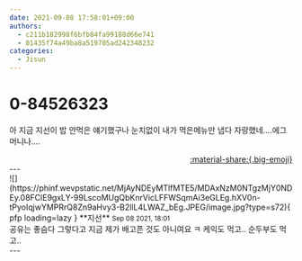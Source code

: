 ```yaml
---
date: 2021-09-08 17:58:01+09:00
authors:
  - c211b182998f6bfb84fa99188d66e741
  - 01435f74a49ba8a519705ad242348232
categories:
  - Jisun
---
```


# 0-84526323

<div class="post-container" markdown="1">
<div class="content-container md-sidebar__scrollwrap" markdown="1">

아 지금 지선이 밥 안먹은 얘기했구나 눈치없이 내가 먹은메뉴만 냅다 자랑했네....에그머니나....

</div>
</div>

<div style="text-align: right;" markdown="1">
<a href="https://weverse.io/fromis9/fanpost/0-84526323" style="text-align: right;">:material-share:{.big-emoji}</a>
</div>
---

<div class="comments-container md-sidebar__scrollwrap" markdown="1">
<div class="comment" markdown="1">
<div class='id-container' markdown="1">
![](https://phinf.wevpstatic.net/MjAyNDEyMTlfMTE5/MDAxNzM0NTgzMjY0NDEy.08FClE9gxLY-99LscoMUgQbKnrVicLFFWSqmAi3eGLEg.hXV0n-tPyoIqjwYMPRrQ8Zn9aHvy3-B2llL4LWAZ_bEg.JPEG/image.jpg?type=s72){ pfp loading=lazy }
**<span class="artist">지선</span>** <small>Sep 08 2021, 18:01</small><br>
</div>
<div class='comment-body' markdown="1">
공유는 좋슴다 그렇다고 지금 제가 배고픈 것도 아니여요  ㅋ 케익도 먹고.. 순두부도 먹고.. 
</div>
</div>
</div>
---
